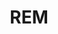 ---
layout: home

title: REM
titleTemplate: Rclone Desktop App

hero:
  name: "REM"
  text: "Rclone Desktop App"
  tagline: REM is a desktop application based on Rclone. It allows you to browse, organize, and transfer files across your cloud storages effortlessly.
  actions:
    - theme: alt
      text: Windows
      link: https://release.liriliri.io/rem/REM-1.2.0-win-x64.exe
    - theme: alt
      text: macOS Apple silicon
      link: https://release.liriliri.io/rem/REM-1.2.0-mac-arm64.dmg
    - theme: alt
      text: macOS Intel chip 
      link: https://release.liriliri.io/rem/REM-1.2.0-mac-x64.dmg  
    - theme: alt
      text: Linux
      link: https://release.liriliri.io/rem/REM-1.2.0-linux-x86_64.AppImage  
  image:
    src: /screenshot.png
    alt: screenshot

features:
  - icon:
      src: /rocket.svg
    title: Easy to Install
    details: Built-in Rclone, ready to use upon installation without any additional complicated operations.
  - icon:
      src: /tools.svg
    title: Feature-rich
    details: Supports upload, download, copy, paste, and other operations.
  - icon:
      src: /easy.svg
    title: Easy to Use
    details: Graphical user interface, one-click operations, no need to input any commands.
---